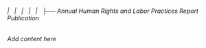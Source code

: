 ###### |   |   |   |   |   ├── Annual Human Rights and Labor Practices Report Publication

*Add content here*